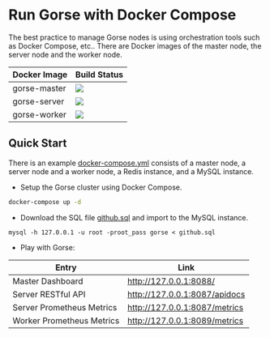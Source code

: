 # Run Gorse with Docker Compose

The best practice to manage Gorse nodes is using orchestration tools such as Docker Compose, etc.. There are Docker images of the master node, the server node and the worker node.


| Docker Image         | Build Status |
| ------------ | -------- |
| gorse-master | [![](https://img.shields.io/docker/cloud/build/zhenghaoz/gorse-master)](https://hub.docker.com/repository/docker/zhenghaoz/gorse-master) |
| gorse-server | [![](https://img.shields.io/docker/cloud/build/zhenghaoz/gorse-server)](https://hub.docker.com/repository/docker/zhenghaoz/gorse-server) |
| gorse-worker | [![](https://img.shields.io/docker/cloud/build/zhenghaoz/gorse-worker)](https://hub.docker.com/repository/docker/zhenghaoz/gorse-worker) |

## Quick Start

There is an example [docker-compose.yml](https://github.com/zhenghaoz/gorse/blob/master/docker/docker-compose.yml) consists of a master node, a server node and a worker node, a Redis instance, and a MySQL instance.

- Setup the Gorse cluster using Docker Compose.

```bash
docker-compose up -d
```

- Download the SQL file [github.sql](https://cdn.gorse.io/example/github.sql) and import to the MySQL instance.

```
mysql -h 127.0.0.1 -u root -proot_pass gorse < github.sql
```

- Play with Gorse: 

| Entry | Link |
| --- | --- |
| Master Dashboard | http://127.0.0.1:8088/ |
| Server RESTful API | http://127.0.0.1:8087/apidocs |
| Server Prometheus Metrics | http://127.0.0.1:8087/metrics |
| Worker Prometheus Metrics | http://127.0.0.1:8089/metrics |
